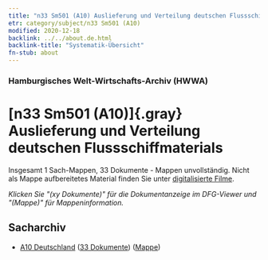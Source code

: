 ```yaml
---
title: "n33 Sm501 (A10) Auslieferung und Verteilung deutschen Flussschiffmaterials"
etr: category/subject/n33 Sm501 (A10)
modified: 2020-12-18
backlink: ../../about.de.html
backlink-title: "Systematik-Übersicht"
fn-stub: about
---
```


### Hamburgisches Welt-Wirtschafts-Archiv (HWWA)
# [n33 Sm501 (A10)]{.gray}&#8201; Auslieferung und Verteilung deutschen Flussschiffmaterials&#160; 




Insgesamt 1 Sach-Mappen, 33 Dokumente - Mappen unvollständig.
Nicht als Mappe aufbereitetes Material finden Sie unter [digitalisierte Filme](/film/h1_sh).

_Klicken Sie "(xy Dokumente)" für die Dokumentanzeige im DFG-Viewer und "(Mappe)" für Mappeninformation._

## Sacharchiv



- [A10 Deutschland](../../../geo/about.de.html#A10) (<a href="https://dfg-viewer.de/show/?tx_dlf[id]=https://pm20.zbw.eu/mets/sh/1261xx/126128/1456xx/145649/public.mets.de.xml" target="_blank">33 Dokumente</a>) ([Mappe](http://purl.org/pressemappe20/folder/sh/126128,145649))


